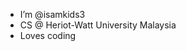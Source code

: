- I’m @isamkids3
- CS @ Heriot-Watt University Malaysia
- Loves coding
  


<!---
isamkids3/isamkids3 is a ✨ special ✨ repository because its `README.md` (this file) appears on your GitHub profile.
You can click the Preview link to take a look at your changes.
--->
